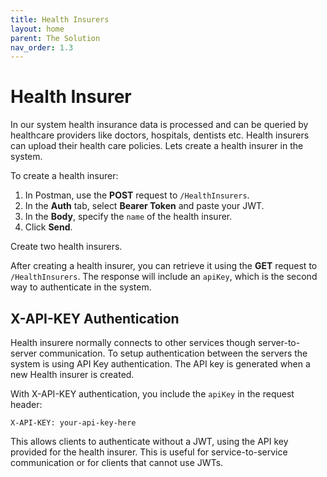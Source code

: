 ```yaml
---
title: Health Insurers
layout: home
parent: The Solution
nav_order: 1.3
---
```


# Health Insurer
In our system health insurance data is processed and can be queried by healthcare providers like doctors, hospitals, dentists etc. Health insurers can upload their health care policies. Lets create a health insurer in the system. 

To create a health insurer:

1. In Postman, use the **POST** request to `/HealthInsurers`.
2. In the **Auth** tab, select **Bearer Token** and paste your JWT.
3. In the **Body**, specify the `name` of the health insurer.
4. Click **Send**.

Create two health insurers.

After creating a health insurer, you can retrieve it using the **GET** request to `/HealthInsurers`. The response will include an `apiKey`, which is the second way to authenticate in the system.

## X-API-KEY Authentication

Health insurere normally connects to other services though server-to-server communication. To setup authentication between the servers the system is using API Key authentication. The API key is generated when a new Health insurer is created. 

With X-API-KEY authentication, you include the `apiKey` in the request header:

```
X-API-KEY: your-api-key-here
```

This allows clients to authenticate without a JWT, using the API key provided for the health insurer. This is useful for service-to-service communication or for clients that cannot use JWTs.

